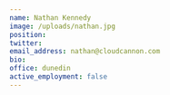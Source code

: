 ```yaml
---
name: Nathan Kennedy
image: /uploads/nathan.jpg
position:
twitter:
email_address: nathan@cloudcannon.com
bio:
office: dunedin
active_employment: false
---
```

